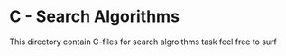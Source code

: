 # C - Search Algorithms 

This directory contain C-files for search algroithms task feel free to surf
